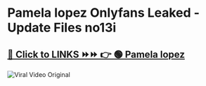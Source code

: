 
 # Pamela lopez Onlyfans Leaked - Update Files no13i

## <h2><a href="https://clipsfans.com/Pamela_lopez&ref=git">🔗 Click to LINKS ⏩⏩ 👉 🟢 Pamela lopez </a></h2>

<a href="https://clipsfans.com/Pamela_lopez&ref=git" rel="nofollow" data-target="animated-image.originalLink"><img src="https://i.ibb.co.com/xMMVF88/686577567.gif" alt="Viral Video Original" style="max-width: 100%; display: inline-block;" data-target="animated-image.originalImage"></a>

